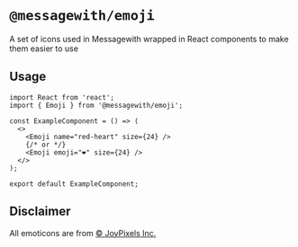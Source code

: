 # `@messagewith/emoji`

A set of icons used in Messagewith wrapped in React components to make them easier to use

## Usage

```tsx
import React from 'react';
import { Emoji } from '@messagewith/emoji';

const ExampleComponent = () => (
  <>
    <Emoji name="red-heart" size={24} />
    {/* or */}
    <Emoji emoji="❤️" size={24} />
  </>
);

export default ExampleComponent;
```

## Disclaimer
All emoticons are from [© JoyPixels Inc.](https://www.joypixels.com/)